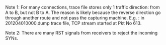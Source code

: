 
Note 1: 
For many connections, trace file stores only 1 traffic direction: from A to B, but not B to A. The reason is likely because the reverse direction go through another route and not pass the capturing machine.
E.g. : in 201204010000.dump trace file, TCP stream started at Pkt No 613.

Note 2:
There are many RST signals from receivers to reject the incoming SYNs. 